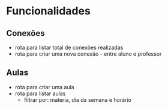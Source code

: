 # Funcionalidades

## Conexões

- rota para listar total de conexões realizadas
- rota para criar uma nova conexão - entre aluno e professor

## Aulas

- rota para criar uma aula
- rota para listar aulas
  - filtrar por: materia, dia da semana e horário
